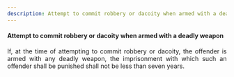 ```yaml
---
description: Attempt to commit robbery or dacoity when armed with a deadly weapon
---
```


#### Attempt to commit robbery or dacoity when armed with a deadly weapon
<div style="text-align: justify">

If, at the time of attempting to commit robbery or dacoity, the offender is armed with any deadly weapon, the imprisonment with which such an offender shall be punished shall not be less than seven years.

</div>
